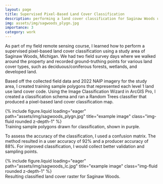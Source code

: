 ```yaml
---
layout: page
title: Supervised Pixel-Based Land Cover Classification
description: performing a land cover classification for Saginaw Woods using remote sensing and field data
img: assets/img/sagwoods_plygn.jpg
importance: 3
category: work
---
```


As part of my field remote sensing course, I learned how to perform a supervised pixel-based land cover classification using a study area of Saginaw Woods, Michigan. We had two field survey days where we walked around the property and recorded ground-truthing points for various land cover types, such as deciduous/coniferous forests, wetlands, and developed land.

Based off the collected field data and 2022 NAIP imagery for the study area, I created training sample polygons that represented each level 1 land use land cover code. Using the Image Classification Wizard in ArcGIS Pro, I created a classification schema and ran a Random Trees classifier that produced a pixel-based land cover classification map.

<div class="row">
    <div class="col-sm mt-3 mt-md-0">
        {% include figure.liquid loading="eager" path="assets/img/sagwoods_plygn.jpg" title="example image" class="img-fluid rounded z-depth-1" %}
    </div>
</div>
<div class="caption">
    Training sample polygons drawn for classification, shown in purple.
</div>

To assess the accuracy of the classification, I used a confusion matrix. The method resulted in a user accuracy of 92% and a producer accuracy of 88%. For improved classification, I would collect better validation and sampling points.

<div class="row">
    <div class="col-sm mt-3 mt-md-0">
        {% include figure.liquid loading="eager" path="assets/img/sagwoods_lc.jpg" title="example image" class="img-fluid rounded z-depth-1" %}
    </div>
</div>
<div class="caption">
    Resulting classified land cover raster for Saginaw Woods.
</div>